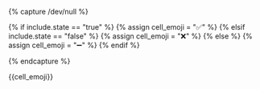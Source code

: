 {% capture /dev/null %}



{% if include.state == "true" %}
  {% assign cell_emoji = "&#x2705;" %} <!--- Full Support --->
{% elsif include.state == "false" %}
  {% assign cell_emoji = "&#x274C;" %}  <!--- No Support --->
{% else %}
    {% assign cell_emoji = "&#x2796;" %} <!--- Not Applicable --->
{% endif %}


{% endcapture %}

<td><a>{{cell_emoji}}</a></td>
